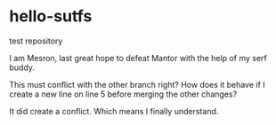 # hello-sutfs
test repository

I am Mesron, last great hope to defeat Mantor with the help of my serf buddy.

This must conflict with the other branch right?
How does it behave if I create a new line on line 5 before merging the other changes?

It did create a conflict. Which means I finally understand.